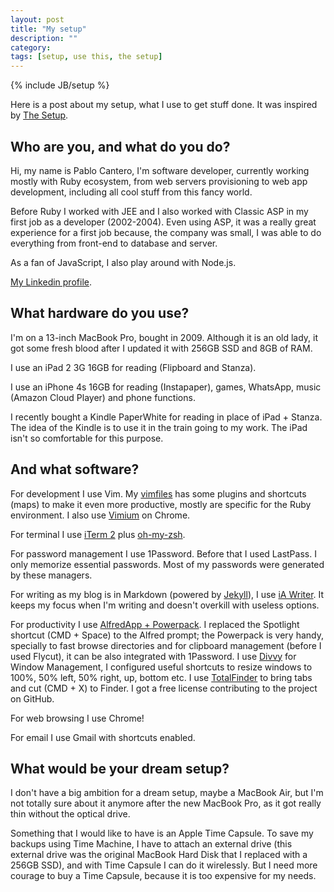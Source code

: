 ```yaml
---
layout: post
title: "My setup"
description: ""
category: 
tags: [setup, use this, the setup]
---
```

{% include JB/setup %}


Here is a post about my setup, what I use to get stuff done. It was inspired by [The Setup](http://usesthis.com/).

## Who are you, and what do you do?

Hi, my name is Pablo Cantero, I'm software developer, currently working mostly with Ruby ecosystem, from web servers provisioning to web app development, including all cool stuff from this fancy world.

Before Ruby I worked with JEE and I also worked with Classic ASP in my first job as a developer (2002-2004). Even using ASP, it was a really great experience for a first job because, the company was small, I was able to do everything from front-end to database and server.

As a fan of JavaScript, I also play around with Node.js.

[My Linkedin profile](http://br.linkedin.com/in/pablocantero/).

## What hardware do you use?

I'm on a 13-inch MacBook Pro, bought in 2009. Although it is an old lady, it got some fresh blood after I updated it with 256GB SSD and 8GB of RAM.

I use an iPad 2 3G 16GB for reading (Flipboard and Stanza).

I use an iPhone 4s 16GB for reading (Instapaper), games, WhatsApp, music (Amazon Cloud Player) and phone functions.

I recently bought a Kindle PaperWhite for reading in place of iPad + Stanza. The idea of the Kindle is to use it in the train going to my work. The iPad isn't so comfortable for this purpose.

## And what software?

For development I use Vim. My [vimfiles](https://github.com/phstc/vimfiles) has some plugins and shortcuts (maps) to make it even more productive, mostly are specific for the Ruby environment. I also use [Vimium](https://chrome.google.com/webstore/detail/vimium/dbepggeogbaibhgnhhndojpepiihcmeb) on Chrome.

For terminal I use [iTerm 2](http://www.iterm2.com/#/section/home) plus [oh-my-zsh](https://github.com/robbyrussell/oh-my-zsh).

For password management I use 1Password. Before that I used LastPass.   I only memorize essential passwords. Most of my passwords were generated by these managers.

For writing as my blog is in Markdown (powered by [Jekyll](https://github.com/mojombo/jekyll)), I use [iA Writer](http://www.iawriter.com/). It keeps my focus when I'm writing and doesn't overkill with useless options.

For productivity I use [AlfredApp + Powerpack](http://www.alfredapp.com/powerpack/). I replaced the Spotlight shortcut (CMD + Space) to the Alfred prompt; the Powerpack is very handy, specially to fast browse directories and for clipboard management (before I used Flycut), it can be also integrated with 1Password. I use [Divvy](http://mizage.com/divvy/) for Window Management, I configured useful shortcuts to resize windows to 100%, 50% left, 50% right, up, bottom etc. I use [TotalFinder](http://totalfinder.binaryage.com/) to bring tabs and cut (CMD + X) to Finder. I got a free license contributing to the project on GitHub.

For web browsing I use Chrome!

For email I use Gmail with shortcuts enabled.

## What would be your dream setup?

I don't have a big ambition for a dream setup, maybe a MacBook Air, but I'm not totally sure about it anymore after the new MacBook Pro, as it got really thin without the optical drive. 

Something that I would like to have is an Apple Time Capsule. To save my backups using Time Machine, I have to attach an external drive (this external drive was the original MacBook Hard Disk that I replaced with a 256GB SSD), and with Time Capsule I can do it wirelessly. But I need more courage to buy a Time Capsule, because it is too expensive for my needs.